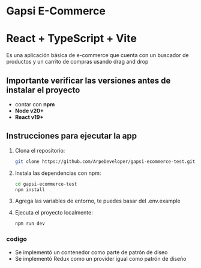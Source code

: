 # Gapsi E-Commerce
# React + TypeScript + Vite

Es una aplicación básica de e-commerce que cuenta con un buscador de productos y un carrito de compras usando drag and drop

## Importante verificar las versiones antes de instalar el proyecto

- contar con **npm**
- **Node v20+**
- **React v19+**

## Instrucciones para ejecutar la app

1. Clona el repositorio:
   ```sh
   git clone https://github.com/ArpeDeveloper/gapsi-ecommerce-test.git

2. Instala las dependencias con npm:
   ```sh
   cd gapsi-ecommerce-test
   npm install

3. Agrega las variables de entorno, te puedes basar del .env.example

4. Ejecuta el proyecto localmente:
   ```sh
   npm run dev

### codigo

- Se implementó un contenedor como parte de patrón de diseo
- Se implementó Redux como un provider igual como patrón de diseño